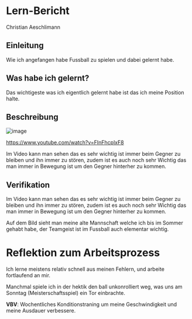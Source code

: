 # Lern-Bericht
Christian Aeschlimann

## Einleitung

Wie ich angefangen habe Fussball zu spielen und dabei gelernt habe.

## Was habe ich gelernt?

Das wichtigeste was ich eigentlich gelernt habe ist das ich meine Position halte.

## Beschreibung

![image](https://user-images.githubusercontent.com/111046353/185318726-5b7880db-2a02-4658-82be-70213a5e2595.jpeg)


https://www.youtube.com/watch?v=FInFhcplxF8

Im Video kann man sehen das es sehr wichtig ist immer beim Gegner zu bleiben und ihn immer zu stören, zudem ist es auch noch sehr Wichtig das man immer in Bewegung ist um den Gegner hinterher zu kommen.


## Verifikation

Im Video kann man sehen das es sehr wichtig ist immer beim Gegner zu bleiben und ihn immer zu stören, zudem ist es auch noch sehr Wichtig das man immer in Bewegung ist um den Gegner hinterher zu kommen.

Auf dem Bild sieht man meine alte Mannschaft welche ich bis im Sommer gehabt habe, der Teamgeist ist im Fussball auch elementar wichtig.

# Reflektion zum Arbeitsprozess

Ich lerne meistens relativ schnell aus meinen Fehlern, und arbeite fortlaufend an mir.

Manchmal spiele ich in der hektik den ball unkonrolliert weg, was uns am Sonntag (Meisterschaftsspiel) ein Tor einbrachte.

**VBV**: Wochentliches Konditionstraning um meine Geschwindigkeit und meine Ausdauer verbessere.
